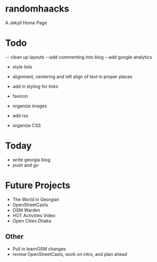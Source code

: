 randomhaacks
============

A Jekyll Home Page



Todo
====
-- clean up layouts
--add commenting into blog
--add google analytics
* style lists
* alignment, centering and left align of text in proper places
* add in styling for links
* favicon
* organize images

* add rss
* organize CSS

Today
====
* write georgia blog
* push and go



Future Projects
===============
* The World in Georgian
* OpenStreetCasts
* OSM Warden
* HOT Activities Video
* Open Cities Dhaka


Other
---
* Pull in learnOSM changes
* review OpenStreetCasts, work on intro, and plan ahead